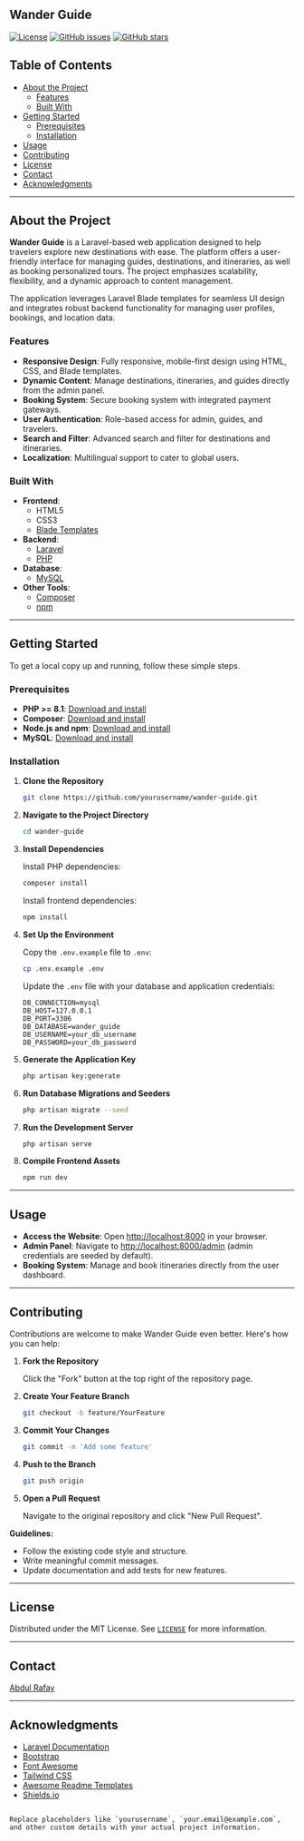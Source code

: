 ## **Wander Guide**

[![License](https://img.shields.io/badge/license-MIT-blue.svg)](LICENSE)
[![GitHub issues](https://img.shields.io/github/issues/yourusername/wander-guide.svg)](https://github.com/yourusername/wander-guide/issues)
[![GitHub stars](https://img.shields.io/github/stars/yourusername/wander-guide.svg)](https://github.com/yourusername/wander-guide/stargazers)

## **Table of Contents**

- [About the Project](#about-the-project)
  - [Features](#features)
  - [Built With](#built-with)
- [Getting Started](#getting-started)
  - [Prerequisites](#prerequisites)
  - [Installation](#installation)
- [Usage](#usage)
- [Contributing](#contributing)
- [License](#license)
- [Contact](#contact)
- [Acknowledgments](#acknowledgments)

---

## **About the Project**

**Wander Guide** is a Laravel-based web application designed to help travelers explore new destinations with ease. The platform offers a user-friendly interface for managing guides, destinations, and itineraries, as well as booking personalized tours. The project emphasizes scalability, flexibility, and a dynamic approach to content management.

The application leverages Laravel Blade templates for seamless UI design and integrates robust backend functionality for managing user profiles, bookings, and location data.

### **Features**

- **Responsive Design**: Fully responsive, mobile-first design using HTML, CSS, and Blade templates.
- **Dynamic Content**: Manage destinations, itineraries, and guides directly from the admin panel.
- **Booking System**: Secure booking system with integrated payment gateways.
- **User Authentication**: Role-based access for admin, guides, and travelers.
- **Search and Filter**: Advanced search and filter for destinations and itineraries.
- **Localization**: Multilingual support to cater to global users.

### **Built With**

- **Frontend**:
  - HTML5
  - CSS3
  - [Blade Templates](https://laravel.com/docs/10.x/blade)
- **Backend**:
  - [Laravel](https://laravel.com/)
  - [PHP](https://www.php.net/)
- **Database**:
  - [MySQL](https://www.mysql.com/)
- **Other Tools**:
  - [Composer](https://getcomposer.org/)
  - [npm](https://www.npmjs.com/)

---

## **Getting Started**

To get a local copy up and running, follow these simple steps.

### **Prerequisites**

- **PHP >= 8.1**: [Download and install](https://www.php.net/)
- **Composer**: [Download and install](https://getcomposer.org/)
- **Node.js and npm**: [Download and install](https://nodejs.org/)
- **MySQL**: [Download and install](https://www.mysql.com/)

### **Installation**

1. **Clone the Repository**

   ```bash
   git clone https://github.com/yourusername/wander-guide.git
   ```

2. **Navigate to the Project Directory**

   ```bash
   cd wander-guide
   ```

3. **Install Dependencies**

   Install PHP dependencies:

   ```bash
   composer install
   ```

   Install frontend dependencies:

   ```bash
   npm install
   ```

4. **Set Up the Environment**

   Copy the `.env.example` file to `.env`:

   ```bash
   cp .env.example .env
   ```

   Update the `.env` file with your database and application credentials:

   ```env
   DB_CONNECTION=mysql
   DB_HOST=127.0.0.1
   DB_PORT=3306
   DB_DATABASE=wander_guide
   DB_USERNAME=your_db_username
   DB_PASSWORD=your_db_password
   ```

5. **Generate the Application Key**

   ```bash
   php artisan key:generate
   ```

6. **Run Database Migrations and Seeders**

   ```bash
   php artisan migrate --seed
   ```

7. **Run the Development Server**

   ```bash
   php artisan serve
   ```

8. **Compile Frontend Assets**

   ```bash
   npm run dev
   ```

---

## **Usage**

- **Access the Website**: Open [http://localhost:8000](http://localhost:8000) in your browser.
- **Admin Panel**: Navigate to [http://localhost:8000/admin](http://localhost:8000/admin) (admin credentials are seeded by default).
- **Booking System**: Manage and book itineraries directly from the user dashboard.

---

## **Contributing**

Contributions are welcome to make Wander Guide even better. Here's how you can help:

1. **Fork the Repository**

   Click the "Fork" button at the top right of the repository page.

2. **Create Your Feature Branch**

   ```bash
   git checkout -b feature/YourFeature
   ```

3. **Commit Your Changes**

   ```bash
   git commit -m 'Add some feature'
   ```

4. **Push to the Branch**

   ```bash
   git push origin
   ```

5. **Open a Pull Request**

   Navigate to the original repository and click "New Pull Request".

**Guidelines:**

- Follow the existing code style and structure.
- Write meaningful commit messages.
- Update documentation and add tests for new features.

---

## **License**

Distributed under the MIT License. See [`LICENSE`](LICENSE) for more information.

---

## **Contact**

[Abdul Rafay](abdulrafay99910@gmail.com)

---

## **Acknowledgments**

- [Laravel Documentation](https://laravel.com/docs)
- [Bootstrap](https://getbootstrap.com/)
- [Font Awesome](https://fontawesome.com/)
- [Tailwind CSS](https://tailwindcss.com/)
- [Awesome Readme Templates](https://awesomeopensource.com/project/elangosundar/awesome-README-templates)
- [Shields.io](https://shields.io/)
```

Replace placeholders like `yourusername`, `your.email@example.com`, and other custom details with your actual project information.
